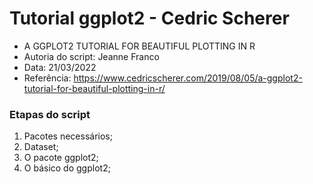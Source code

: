 # Tutorial ggplot2 - Cedric Scherer

- A GGPLOT2 TUTORIAL FOR BEAUTIFUL PLOTTING IN R
- Autoria do script: Jeanne Franco
- Data: 21/03/2022
- Referência: https://www.cedricscherer.com/2019/08/05/a-ggplot2-tutorial-for-beautiful-plotting-in-r/

### Etapas do script

1. Pacotes necessários;
2. Dataset;
3. O pacote ggplot2;
4. O básico do ggplot2;
